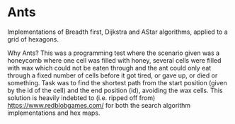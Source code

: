 # Ants
Implementations of Breadth first, Dijkstra and AStar algorithms, applied to a grid of hexagons.

Why Ants? This was a programming test where the scenario given was a honeycomb where one cell was filled with honey, 
several cells were filled with wax which could not be eaten through and the ant could only eat through a fixed number of cells before it got tired, or gave up, or died or something. Task was to find the shortest path from the start position (given by the id of the cell) and the end
position (id), avoiding the wax cells.
This solution is heavily indebted to (i.e. ripped off from) https://www.redblobgames.com/ for both the search algorithm implementations and hex maps.
